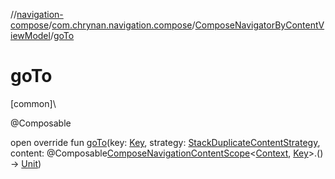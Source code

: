 //[navigation-compose](../../../index.md)/[com.chrynan.navigation.compose](../index.md)/[ComposeNavigatorByContentViewModel](index.md)/[goTo](go-to.md)

# goTo

[common]\

@Composable

open override fun [goTo](go-to.md)(key: [Key](index.md), strategy: [StackDuplicateContentStrategy](../../../../navigation-core/navigation-core/com.chrynan.navigation/-stack-duplicate-content-strategy/index.md), content: @Composable[ComposeNavigationContentScope](../-compose-navigation-content-scope/index.md)&lt;[Context](index.md), [Key](index.md)&gt;.() -&gt; [Unit](https://kotlinlang.org/api/latest/jvm/stdlib/kotlin/-unit/index.html))
